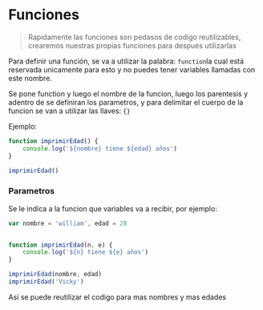 # Funciones

> Rapidamente las funciones son pedasos de codigo reutilizables, crearemos nuestras propias funciones para después utilizarlas 

Para definir una función, se va a utilizar la palabra: ```function```la cual está reservada unicamente para esto y no puedes tener variables llamadas con este nombre.

Se pone function y luego el nombre de la funcion, luego los parentesis y adentro de se definiran los parametros, y para delimitar el cuerpo de la funcion se van a utilizar las llaves: ```{}```

Ejemplo:

```js
function imprimirEdad() {
	console.log('${nombre} tiene ${edad} años')
}

imprimirEdad()
```

### Parametros
Se le indíca a la funcion que variables va a recibir, por ejemplo:

```js
var nombre = 'william', edad = 28


function imprimirEdad(n, e) {
	console.log('${n} tiene ${e} años')
}

imprimirEdad(nombre, edad)
imprimirEdad('Vicky')
```

Así se puede reutilizar el codigo para mas nombres y mas edades